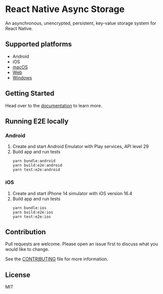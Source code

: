 # React Native Async Storage

An asynchronous, unencrypted, persistent, key-value storage system for React
Native.

## Supported platforms

- Android
- iOS
- [macOS](https://github.com/react-native-async-storage/async-storage/releases/tag/v1.8.1)
- [Web](https://github.com/react-native-async-storage/async-storage/releases/tag/v1.9.0)
- [Windows](https://github.com/react-native-async-storage/async-storage/releases/tag/v1.10.0)

## Getting Started

Head over to the
[documentation](https://react-native-async-storage.github.io/async-storage/docs/install)
to learn more.

## Running E2E locally

### Android

1. Create and start Android Emulator with Play services, API level 29
2. Build app and run tests
   ```shell
   yarn bundle:android
   yarn build:e2e:android
   yarn test:e2e:android
   ```

### iOS

1. Create and start iPhone 14 simulator with iOS version 16.4
2. Build app and run tests
   ```shell
   yarn bundle:ios
   yarn build:e2e:ios
   yarn test:e2e:ios
   ```

## Contribution

Pull requests are welcome. Please open an issue first to discuss what you would
like to change.

See the [CONTRIBUTING](.github/CONTRIBUTING.md) file for more information.

## License

MIT
